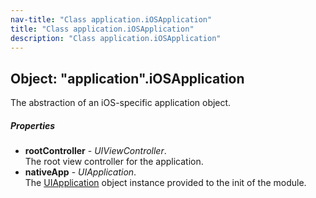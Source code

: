 ```yaml
---
nav-title: "Class application.iOSApplication"
title: "Class application.iOSApplication"
description: "Class application.iOSApplication"
---
```

## Object: "application".iOSApplication  
The abstraction of an iOS-specific application object.

##### Properties
 - **rootController** - _UIViewController_.    
  The root view controller for the application.
 - **nativeApp** - _UIApplication_.    
  The [UIApplication](https://developer.apple.com/library/ios/documentation/UIKit/Reference/UIApplication_Class/index.html) object instance provided to the init of the module.